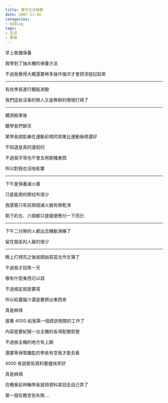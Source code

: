 ```yaml
---
title: 軍中生活瑣事
date: 2007-11-08
categories:
- KDBlog
tags:
- 生活
- 軍隊
---
```

早上裝備保養

我學到了抽水機的保養方法

不過我覺得大概還要再多操作幾次才會把流程記起來

---

有些學長進行體能測驗

我們這些沒事的閒人又是無聊的環境打掃了

---

體測結束後

聽學長們聊天

某學長說肌樂在運動前噴的效果比運動後噴還好

不知道是真的還假的

不過我平常也不會去用那種東西

所以對我也沒啥影響

---

下午是保養滅火器

只是能用的擦拭布很少

我感覺只有前兩個滅火器有擦乾淨

剩下的五、六個都只是隨便應付一下而已

---

下午二分隊的人都出去機動演練了

留在營區的人變的很少

---

晚上打掃完之後就開始寫莒光作文簿了

不過我才回來一天

哪有什麼東西可以寫

不過規定就是要寫

所以絞盡腦汁還是要擠出東西來

真是麻煩

接著 4000 給我第一個資訊相關的工作了

內容是要紀錄一台主機的各項配備型號

不過放主機的地方有上鎖

還要等保管鑰匙的學長有空我才能去看

 4000 有說那些資料要儘快弄好

真是麻煩

在睡覺前林翰學長就把資料拿回去自己弄了

第一個任務宣告失敗....

